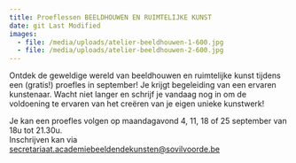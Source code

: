 ```yaml
---
title: Proeflessen BEELDHOUWEN EN RUIMTELIJKE KUNST
date: git Last Modified
images:
  - file: /media/uploads/atelier-beeldhouwen-1-600.jpg
  - file: /media/uploads/atelier-beeldhouwen-2-600.jpg
---
```

O﻿ntdek de geweldige wereld van beeldhouwen en ruimtelijke kunst tijdens een (gratis!) proefles in september! Je krijgt begeleiding van een ervaren kunstenaar. Wacht niet langer en schrijf je vandaag nog in om de voldoening te ervaren van het creëren van je eigen unieke kunstwerk!

J﻿e kan een proefles volgen op maandagavond 4, 11, 18 of 25 september van 18u tot 21.30u.\
I﻿nschrijven kan via secretariaat.academiebeeldendekunsten@sovilvoorde.be